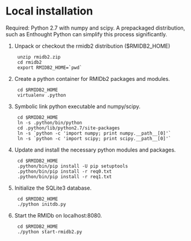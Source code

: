 
# Local installation

Required: Python 2.7 with numpy and scipy. A prepackaged distribution, such as
Enthought Python can simplify this process significantly. 

1. Unpack or checkout the rmidb2 distribution ($RMIDB2_HOME)

		unzip rmidb2.zip
		cd rmidb2
		export RMIDB2_HOME=`pwd`

2. Create a python container for RMIDb2 packages and modules.

		cd $RMIDB2_HOME
		virtualenv .python

3. Symbolic link python executable and numpy/scipy.

		cd $RMIDB2_HOME
		ln -s .python/bin/python
		cd .python/lib/python2.7/site-packages
		ln -s `python -c 'import numpy; print numpy.__path__[0]'`
		ln -s `python -c 'import scipy; print scipy.__path__[0]'`

4. Update and install the necessary python modules and packages.

		cd $RMIDB2_HOME
		.python/bin/pip install -U pip setuptools
		.python/bin/pip install -r req0.txt
		.python/bin/pip install -r req1.txt

5. Initialize the SQLite3 database.

		cd $RMIDB2_HOME
		./python initdb.py

6. Start the RMIDb on localhost:8080.

		cd $RMIDB2_HOME
		./python start-rmidb2.py
